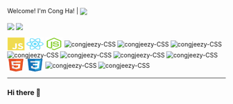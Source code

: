 
<div>
Welcome! I'm Cong Ha! | <img align="center" height="18px" src="https://wakatime.com/badge/user/60466cec-ee8b-4cde-836e-e9bd9c77f063.svg"/>
</div>
<br/>

<div>
<img align="center" height="165em" src="https://github-readme-stats.vercel.app/api?username=congjeezy&show_icons=true&theme=omni&include_all_commits=true&count_private=true"/>
<img align="center" height="165em" src="https://github-readme-stats.vercel.app/api/top-langs/?username=vannara43&layout=compact&langs_count=8&theme=radical"/>
</div>

<div style="display: inline_block; "><br>
  <img align="center" alt="congjeezy-Js" height="30" width="40" src="https://raw.githubusercontent.com/devicons/devicon/master/icons/javascript/javascript-plain.svg">
  <img align="center" alt="congjeezy-React" height="30" width="40" src="https://raw.githubusercontent.com/devicons/devicon/master/icons/react/react-original.svg">
  <img align="center" alt="congjeezy-CSS" height="30" width="40" src="https://raw.githubusercontent.com/devicons/devicon/master/icons/nodejs/nodejs-original.svg">
  <img align="center" alt="congjeezy-CSS" height="35" width="40" src="https://cdn.jsdelivr.net/gh/devicons/devicon/icons/csharp/csharp-original.svg" />
  <img align="center" alt="congjeezy-CSS" height="35" width="40" src="https://cdn.jsdelivr.net/gh/devicons/devicon/icons/dotnetcore/dotnetcore-original.svg" />
  <img align="center" alt="congjeezy-CSS" height="35" width="40" src="https://cdn.jsdelivr.net/gh/devicons/devicon/icons/mysql/mysql-original-wordmark.svg" />
  <img align="center" alt="congjeezy-CSS" height="36" width="40" src="https://cdn.jsdelivr.net/gh/devicons/devicon/icons/bootstrap/bootstrap-original.svg" />
  <img align="center" alt="congjeezy-CSS" height="35" width="40" src="https://cdn.jsdelivr.net/gh/devicons/devicon/icons/git/git-plain-wordmark.svg" />
  <img align="center" alt="congjeezy-CSS" height="35" width="40" src="https://cdn.jsdelivr.net/gh/devicons/devicon/icons/bash/bash-original.svg" />
  <img align="center" alt="congjeezy-CSS" height="35" width="40" src="https://cdn.jsdelivr.net/gh/devicons/devicon/icons/jquery/jquery-plain-wordmark.svg" />
  <img align="center" alt="congjeezy-HTML" height="30" width="40" src="https://raw.githubusercontent.com/devicons/devicon/master/icons/html5/html5-original.svg">
  <img align="center" alt="congjeezy-CSS" height="30" width="40" src="https://raw.githubusercontent.com/devicons/devicon/master/icons/css3/css3-original.svg">
  <img align="center" alt="congjeezy-CSS" height="30" width="40" src="https://cdn.jsdelivr.net/gh/devicons/devicon/icons/npm/npm-original-wordmark.svg" />
  <img align="center" alt="congjeezy-CSS" height="30" width="40" src="https://cdn.jsdelivr.net/gh/devicons/devicon/icons/vscode/vscode-original.svg" />
</div>
<hr/>



### Hi there 👋

<!--
**congjeezy/congjeezy** is a ✨ _special_ ✨ repository because its `README.md` (this file) appears on your GitHub profile.

Here are some ideas to get you started:

- 🔭 I’m currently working on ...
- 🌱 I’m currently learning ...
- 👯 I’m looking to collaborate on ...
- 🤔 I’m looking for help with ...
- 💬 Ask me about ...
- 📫 How to reach me: ...
- 😄 Pronouns: ...
- ⚡ Fun fact: ...
-->
